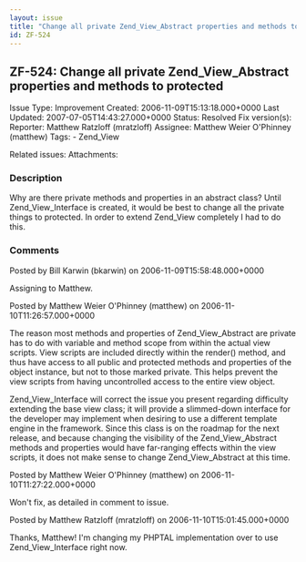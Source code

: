 ```yaml
---
layout: issue
title: "Change all private Zend_View_Abstract properties and methods to protected"
id: ZF-524
---
```


ZF-524: Change all private Zend\_View\_Abstract properties and methods to protected
-----------------------------------------------------------------------------------

 Issue Type: Improvement Created: 2006-11-09T15:13:18.000+0000 Last Updated: 2007-07-05T14:43:27.000+0000 Status: Resolved Fix version(s): 
 Reporter:  Matthew Ratzloff (mratzloff)  Assignee:  Matthew Weier O'Phinney (matthew)  Tags: - Zend\_View
 
 Related issues: 
 Attachments: 
### Description

Why are there private methods and properties in an abstract class? Until Zend\_View\_Interface is created, it would be best to change all the private things to protected. In order to extend Zend\_View completely I had to do this.

 

 

### Comments

Posted by Bill Karwin (bkarwin) on 2006-11-09T15:58:48.000+0000

Assigning to Matthew.

 

 

Posted by Matthew Weier O'Phinney (matthew) on 2006-11-10T11:26:57.000+0000

The reason most methods and properties of Zend\_View\_Abstract are private has to do with variable and method scope from within the actual view scripts. View scripts are included directly within the render() method, and thus have access to all public and protected methods and properties of the object instance, but not to those marked private. This helps prevent the view scripts from having uncontrolled access to the entire view object.

Zend\_View\_Interface will correct the issue you present regarding difficulty extending the base view class; it will provide a slimmed-down interface for the developer may implement when desiring to use a different template engine in the framework. Since this class is on the roadmap for the next release, and because changing the visibility of the Zend\_View\_Abstract methods and properties would have far-ranging effects within the view scripts, it does not make sense to change Zend\_View\_Abstract at this time.

 

 

Posted by Matthew Weier O'Phinney (matthew) on 2006-11-10T11:27:22.000+0000

Won't fix, as detailed in comment to issue.

 

 

Posted by Matthew Ratzloff (mratzloff) on 2006-11-10T15:01:45.000+0000

Thanks, Matthew! I'm changing my PHPTAL implementation over to use Zend\_View\_Interface right now.

 

 